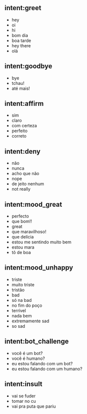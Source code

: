 ## intent:greet
- hey
- oi
- hi
- bom dia
- boa tarde
- hey there
- olá

## intent:goodbye
- bye
- tchau!
- até mais!

## intent:affirm
- sim
- claro
- com certeza
- perfeito
- correto

## intent:deny
- não
- nunca
- acho que não
- nope
- de jeito nenhum
- not really

## intent:mood_great
- perfecto
- que bom!!
- great
- que maravilhoso!
- que delícia
- estou me sentindo muito bem
- estou mara
- tô de boa

## intent:mood_unhappy
- triste
- muito triste
- tristão
- bad
- só na bad
- no fim do poço
- terrível
- nada bem
- extremamente sad
- so sad

## intent:bot_challenge
- você é um bot?
- você é humano?
- eu estou falando com um bot?
- eu estou falando com um humano?

## intent:insult
- vai se fuder
- tomar no cu
- vai pra puta que pariu